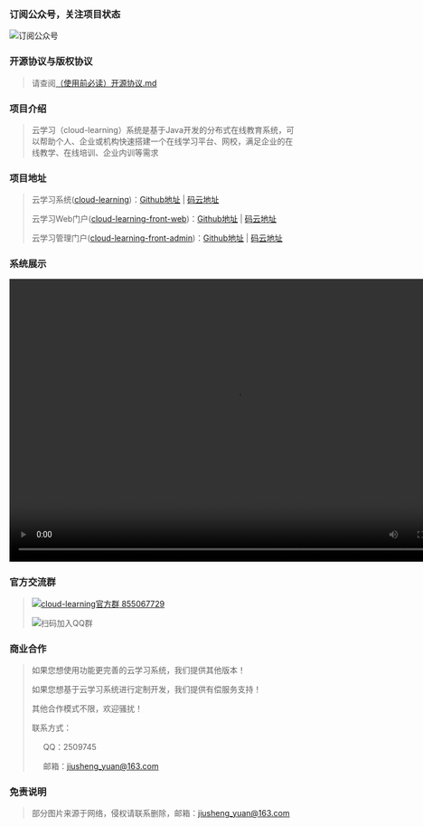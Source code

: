 ### 订阅公众号，关注项目状态
![订阅公众号](https://picabstract-preview-ftn.weiyun.com/ftn_pic_abs_v3/74fe8facf3e39ad945c218f67d8cb0a078e2c9ce48e4f3da76f0b42308ae52dace40a259831b4459a4501e3becf2b8f4?pictype=scale&from=30113&version=3.3.3.3&uin=2509745&fname=%E5%BE%AE%E4%BF%A1%E5%85%AC%E4%BC%97%E5%8F%B7.png&size=750)

### 开源协议与版权协议
> 请查阅[（使用前必读）开源协议.md](https://github.com/yuanjiusheng/cloud-learning/blob/master/%EF%BC%88%E4%BD%BF%E7%94%A8%E5%89%8D%E5%BF%85%E8%AF%BB%EF%BC%89cloud-learning%E5%BC%80%E6%BA%90%E5%8D%8F%E8%AE%AE.md)

### 项目介绍
> 云学习（cloud-learning）系统是基于Java开发的分布式在线教育系统，可以帮助个人、企业或机构快速搭建一个在线学习平台、网校，满足企业的在线教学、在线培训、企业内训等需求

### 项目地址
> 云学习系统([cloud-learning](https://github.com/yuanjiusheng/cloud-learning))：[Github地址](https://github.com/yuanjiusheng/cloud-learning) | [码云地址](https://gitee.com/yuanjiusheng/cloud-learning)
>
> 云学习Web门户([cloud-learning-front-web](https://github.com/yuanjiusheng/cloud-learning-front-web))：[Github地址](https://github.com/yuanjiusheng/cloud-learning-front-web) | [码云地址](https://gitee.com/yuanjiusheng/cloud-learning-front-web)
>
> 云学习管理门户([cloud-learning-front-admin](https://github.com/yuanjiusheng/cloud-learning-front-admin))：[Github地址](https://github.com/yuanjiusheng/cloud-learning-front-admin) | [码云地址](https://gitee.com/yuanjiusheng/cloud-learning-front-admin)

### 系统展示
<video src="https://downproxy.weiyun.com/tx_tls_gate=bucket0-40001.sh.gfp.tencent-cloud.com/11f80fba2d9b73a244bcd6bd2f4551ccdcae96ff/11f80fba2d9b73a244bcd6bd2f4551ccdcae96ff.mp4?sign=q-sign-algorithm%3Dsha1%26q-ak%3DF3SAooa4a5OIPBVaehkpYSjW%26q-sign-time%3D1610012418%3B1610023218%26q-key-time%3D1610012418%3B1610023278%26q-header-list%3Dhost%26q-url-param-list%3D%26q-signature%3D150e2da54009b409bcd59b089ba9461c59677f89" controls="controls" width="800" height="500">您的浏览器不支持播放该视频！</video>

### 官方交流群
> <a target="_blank" href="https://qm.qq.com/cgi-bin/qm/qr?k=IBIAaD415UtInXIty2DgO7Yg9kTsgjnd&jump_from=webapi"><img border="0" src="//pub.idqqimg.com/wpa/images/group.png" alt="cloud-learning官方群" title="cloud-learning官方群"> 855067729</a>
>
> ![扫码加入QQ群](https://picabstract-preview-ftn.weiyun.com/ftn_pic_abs_v3/d6c3117d10d7a37ac5c3687d6be4ead2b12b8084d99040347ca3d68cef165d6636511b60b3e077743263e817c049c5dd?pictype=scale&from=30113&version=3.3.3.3&uin=2509745&fname=qq%E7%BE%A4.png&size=750)

### 商业合作
> 如果您想使用功能更完善的云学习系统，我们提供其他版本！
>
> 如果您想基于云学习系统进行定制开发，我们提供有偿服务支持！
>
> 其他合作模式不限，欢迎骚扰！
>
> 联系方式：
>
> <span style="margin-left:20px;">QQ：2509745</span>
>
> <span style="margin-left:20px;">邮箱：jiusheng_yuan@163.com</span>

    
### 免责说明
> 部分图片来源于网络，侵权请联系删除，邮箱：jiusheng_yuan@163.com
